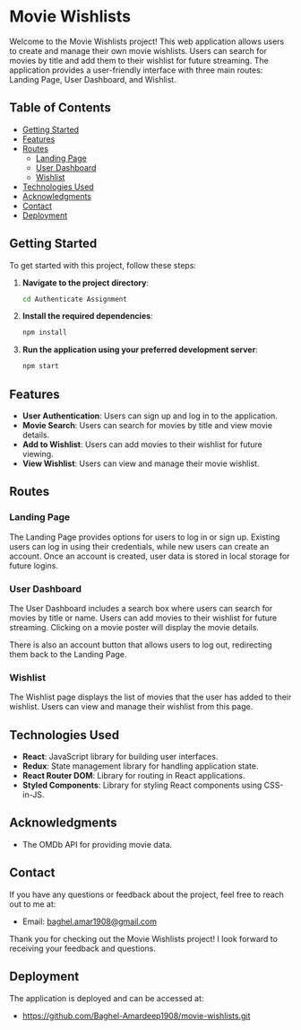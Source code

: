 <!-- # React + Vite

This template provides a minimal setup to get React working in Vite with HMR and some ESLint rules.

Currently, two official plugins are available:

- [@vitejs/plugin-react](https://github.com/vitejs/vite-plugin-react/blob/main/packages/plugin-react/README.md) uses [Babel](https://babeljs.io/) for Fast Refresh
- [@vitejs/plugin-react-swc](https://github.com/vitejs/vite-plugin-react-swc) uses [SWC](https://swc.rs/) for Fast Refresh -->

# Movie Wishlists

Welcome to the Movie Wishlists project! This web application allows users to create and manage their own movie wishlists. Users can search for movies by title and add them to their wishlist for future streaming. The application provides a user-friendly interface with three main routes: Landing Page, User Dashboard, and Wishlist.

## Table of Contents

- [Getting Started](#getting-started)
- [Features](#features)
- [Routes](#routes)
  - [Landing Page](#landing-page)
  - [User Dashboard](#user-dashboard)
  - [Wishlist](#wishlist)
- [Technologies Used](#technologies-used)
- [Acknowledgments](#acknowledgments)
- [Contact](#contact)
- [Deployment](#deployment)

## Getting Started

To get started with this project, follow these steps:

1. **Navigate to the project directory**:

   ```bash
   cd Authenticate Assignment
   ```

2. **Install the required dependencies**:

   ```bash
   npm install
   ```

3. **Run the application using your preferred development server**:

   ```bash
   npm start
   ```

## Features

- **User Authentication**: Users can sign up and log in to the application.
- **Movie Search**: Users can search for movies by title and view movie details.
- **Add to Wishlist**: Users can add movies to their wishlist for future viewing.
- **View Wishlist**: Users can view and manage their movie wishlist.

## Routes

### Landing Page

The Landing Page provides options for users to log in or sign up. Existing users can log in using their credentials, while new users can create an account. Once an account is created, user data is stored in local storage for future logins.

### User Dashboard

The User Dashboard includes a search box where users can search for movies by title or name. Users can add movies to their wishlist for future streaming. Clicking on a movie poster will display the movie details.

There is also an account button that allows users to log out, redirecting them back to the Landing Page.

### Wishlist

The Wishlist page displays the list of movies that the user has added to their wishlist. Users can view and manage their wishlist from this page.

## Technologies Used

- **React**: JavaScript library for building user interfaces.
- **Redux**: State management library for handling application state.
- **React Router DOM**: Library for routing in React applications.
- **Styled Components**: Library for styling React components using CSS-in-JS.

## Acknowledgments

- The OMDb API for providing movie data.

## Contact

If you have any questions or feedback about the project, feel free to reach out to me at:

- Email: baghel.amar1908@gmail.com

Thank you for checking out the Movie Wishlists project! I look forward to receiving your feedback and questions.

## Deployment

The application is deployed and can be accessed at:

- https://github.com/Baghel-Amardeep1908/movie-wishlists.git
